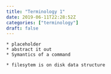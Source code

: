```yaml
---
title: "Terminology 1"
date: 2019-06-11T22:28:52Z
categories: ["terminology"]
draft: false
---
```


``` 
* placeholder
* abstract it out
* Symantics of a command
```


``` 
* filesytem is on disk data structure
```